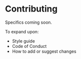 # Contributing

Specifics coming soon.

To expand upon:

- Style guide
- Code of Conduct
- How to add or suggest changes